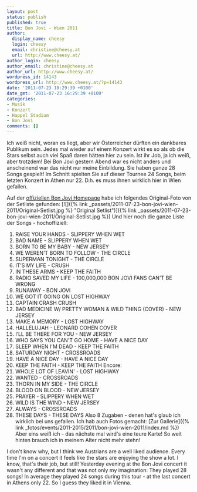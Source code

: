 ```yaml
---
layout: post
status: publish
published: true
title: Bon Jovi - Wien 2011
author:
  display_name: cheesy
  login: cheesy
  email: christine@cheesy.at
  url: http://www.cheesy.at/
author_login: cheesy
author_email: christine@cheesy.at
author_url: http://www.cheesy.at/
wordpress_id: 14143
wordpress_url: http://www.cheesy.at/?p=14143
date: '2011-07-23 18:29:39 +0100'
date_gmt: '2011-07-23 16:29:39 +0100'
categories:
- Musik
- Konzert
- Happel Stadium
- Bon Jovi
comments: []
---
```

<!--:de-->Ich weiß nicht, woran es liegt, aber wir Österreicher dürften ein dankbares Publikum sein. Jedes mal wieder auf einem Konzert wirkt es so als ob die Stars selbst auch viel Spaß daren hätten hier zu sein. Ist ihr Job, ja ich weiß, aber trotzdem! Bei Bon Jovi gestern Abend war es nicht anders und anscheinend war das nicht nur meine Einbildung. Sie haben ganze 28 Songs gespielt! Im Schnitt spielten Sie auf dieser Tournee 24 Songs, beim letzten Konzert in Athen nur 22. D.h. es muss ihnen wirklich hier in Wien gefallen.
Auf der [offiziellen Bon Jovi Homepage](http://www.bonjovi.com/) habe ich folgendes Original-Foto von der Setliste gefunden:
[![]({% link _passets/2011-07-23-bon-jovi-wien-2011/Original-Setlist.jpg %} "Original Setlist")]({% link _passets/2011-07-23-bon-jovi-wien-2011/Original-Setlist.jpg %})
Und hier noch die ganze Liste der Songs - hochoffiziell:
1. RAISE YOUR HANDS - SLIPPERY WHEN WET
2. BAD NAME - SLIPPERY WHEN WET
3. BORN TO BE MY BABY - NEW JERSEY
4. WE WEREN’T BORN TO FOLLOW - THE CIRCLE
5. SUPERMAN TONIGHT - THE CIRCLE
6. IT’S MY LIFE - CRUSH
7. IN THESE ARMS - KEEP THE FAITH
8. RADIO SAVED MY LIFE - 100,000,000 BON JOVI FANS CAN'T BE WRONG
9. RUNAWAY - BON JOVI
10. WE GOT IT GOING ON LOST HIGHWAY
11. CAPTAIN CRASH CRUSH
12. BAD MEDICINE W/ PRETTY WOMAN & WILD THING (COVER) - NEW JERSEY
13. MAKE A MEMORY - LOST HIGHWAY
14. HALLELUJAH - LEONARD COHEN COVER
15. I’LL BE THERE FOR YOU - NEW JERSEY
16. WHO SAYS YOU CAN'T GO HOME - HAVE A NICE DAY
17. SLEEP WHEN I'M DEAD - KEEP THE FAITH
18. SATURDAY NIGHT - CROSSROADS
19. HAVE A NICE DAY - HAVE A NICE DAY
20. KEEP THE FAITH - KEEP THE FAITH
Encore:
21. WHOLE LOT OF LEAVIN' - LOST HIGHWAY
22. WANTED - CROSSROADS
23. THORN IN MY SIDE - THE CIRCLE
24. BLOOD ON BLOOD - NEW JERSEY
25. PRAYER - SLIPPERY WHEN WET
26. WILD IS THE WIND - NEW JERSEY
27. ALWAYS - CROSSROADS
28. THESE DAYS - THESE DAYS
Also 8 Zugaben - denen hat's glaub ich wirklich bei uns gefallen.
Ich hab auch Fotos gemacht:
[Zur Gallerie]({% link _fotos/events/2011-2015/2011/bon-jovi-wien-2011/index.md %})
Aber eins weiß ich - das nächste mal wird's eine teure Karte! So weit hinten brauch ich in meinem Alter nicht mehr stehn!
<!--:--><!--:en-->I don't know why, but I think we Austrians are a well liked audience. Every time I'm on a concert it feels like the stars are enjoying the show a lot. I know, that's their job, but still! Yesterday evening at the Bon Jovi concert it wasn't any different and that was not only my imagination: They played 28 songs! In average they played 24 songs during this tour - at the last concert in Athens only 22. So I guess they liked it in Vienna.
